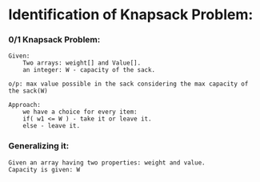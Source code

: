 # Identification of Knapsack Problem:
### 0/1 Knapsack Problem:
    Given:
        Two arrays: weight[] and Value[].
        an integer: W - capacity of the sack.
    
    o/p: max value possible in the sack considering the max capacity of the sack(W)

    Approach:
        we have a choice for every item:
        if( w1 <= W ) - take it or leave it.
        else - leave it.
    
### Generalizing it:
    Given an array having two properties: weight and value. 
    Capacity is given: W
